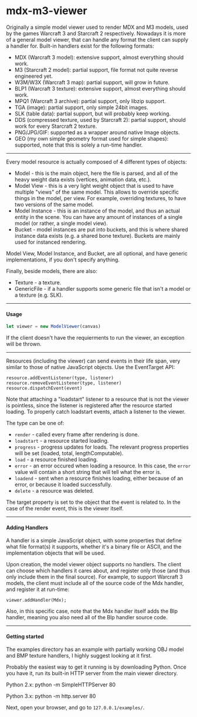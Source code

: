 mdx-m3-viewer
=============

Originally a simple model viewer used to render MDX and M3 models, used by the games Warcraft 3 and Starcraft 2 respectively. 
Nowadays it is more of a general model viewer, that can handle any format the client can supply a handler for.
Built-in handlers exist for the following formats:
* MDX (Warcraft 3 model): extensive support, almost everything should work.
* M3 (Starcraft 2 model): partial support, file format not quite reverse engineered yet.
* W3M/W3X (Warcraft 3 map): partial support, will grow in future.
* BLP1 (Warcraft 3 texture): extensive support, almost everything should work.
* MPQ1 (Warcraft 3 archive): partial support, only libzip support.
* TGA (image): partial support, only simple 24bit images.
* SLK (table data): partial support, but will probably keep working.
* DDS (compressed texture, used by Starcraft 2): partial support, should work for every Starcraft 2 texture.
* PNG/JPG/GIF: supported as a wrapper around native Image objects.
* GEO (my own simple geometry format used for simple shapes): supported, note that this is solely a run-time handler.

------------------------

Every model resource is actually composed of 4 different types of objects:
* Model - this is the main object, here the file is parsed, and all of the heavy weight data exists (vertices, animation data, etc.).
* Model View - this is a very light weight object that is used to have multiple "views" of the same model. This allows to override specific things in the model, per view. For example, overriding textures, to have two versions of the same model.
* Model Instance - this is an instance of the model, and thus an actual entity in the scene. You can have any amount of instances of a single model (or rather, a single model view).
* Bucket - model instances are put into buckets, and this is where shared instance data exists (e.g. a shared bone texture). Buckets are mainly used for instanced rendering.

Model View, Model Instance, and Bucket, are all optional, and have generic implementations, if you don't specify anything.

Finally, beside models, there are also:
* Texture - a texture.
* GenericFile - if a handler supports some generic file that isn't a model or a texture (e.g. SLK).

------------------------

#### Usage

```javascript
let viewer = new ModelViewer(canvas)
```

If the client doesn't have the requierments to run the viewer, an exception will be thrown.

------------------------

Resources (including the viewer) can send events in their life span, very similar to those of native JavaScript objects.
Use the EventTarget API:

```
resource.addEventListener(type, listener)
resource.removeEventListener(type, listener)
resource.dispatchEvent(event)
```

Note that attaching a "loadstart" listener to a resource that is not the viewer is pointless, since the listener is registered after the resource started loading.
To properly catch loadstart events, attach a listener to the viewer.

The type can be one of:
* `render` - called every frame after rendering is done.
* `loadstart` - a resource started loading.
* `progress` - progress updates for loads. The relevant progress properties will be set (loaded, total, lengthComputable).
* `load` - a resource finished loading.
* `error` - an error occured when loading a resource. In this case, the `error` value will contain a short string that will tell what the error is.
* `loadend` - sent when a resource finishes loading, either because of an error, or because it loaded successfully.
* `delete` - a resource was deleted.

The target property is set to the object that the event is related to. In the case of the render event, this is the viewer itself.

------------------------

#### Adding Handlers

A handler is a simple JavaScript object, with some properties that define what file format(s) it supports, whether it's a binary file or ASCII, and the implementation objects  that will be used.

Upon creation, the model viewer object supports no handlers.
The client can choose which handlers it cares about, and register only those (and thus only include them in the final source).
For example, to support Warcraft 3 models, the client must include all of the source code of the Mdx handler, and register it at run-time:

`viewer.addHandler(Mdx);`

Also, in this specific case, note that the Mdx handler itself adds the Blp handler, meaning you also need all of the Blp handler source code.

------------------------

#### Getting started

The examples directory has an example with partially working OBJ model and BMP texture handlers, I highly suggest looking at it first.

Probably the easiest way to get it running is by downloading Python.
Once you have it, run its built-in HTTP server from the main viewer directory.

Python 2.x: python -m SimpleHTTPServer 80

Python 3.x: python -m http.server 80

Next, open your browser, and go to `127.0.0.1/examples/`.
